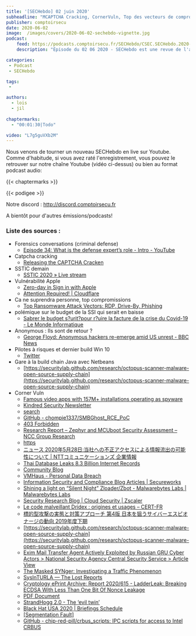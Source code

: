 ```yaml
---
title: '[SECHebdo] 02 juin 2020'
subheadline: "MCAPTCHA Cracking, CornerVuln, Top des vecteurs de compromission, Polémique budget SSI; NetBeans, Anonymous, SSTIC, etc."
publisher: comptoirsecu
date: 2020-06-02
image:  /images/covers/2020-06-02-sechebdo-vignette.jpg
podcast:
    feed: https://podcasts.comptoirsecu.fr/SECHebdo/CSEC.SECHebdo.2020-06-02.m4a
    description: "Épisode du 02 06 2020 - SECHebdo est une revue de l'actualité cybersécurité réalisée en live sur Youtube, généralement le mardi soir."

categories:
 - Podcast
 - SECHebdo

tags:
 - 

authors:
  - lois
  - jil
  
chaptermarks:
  - "00:01:30|Todo"

video: "L7g5guVXb2M"
---
```


Nous venons de tourner un nouveau SECHebdo en live sur Youtube. Comme d'habitude, si vous avez raté l'enregistrement, vous pouvez le retrouver sur notre chaîne Youtube (vidéo ci-dessus) ou bien au format podcast audio:

{{< chaptermarks >}}

{{< podigee >}}

Notre discord : <http://discord.comptoirsecu.fr>

A bientôt pour d'autres émissions/podcasts!

### Liste des sources :

*  Forensics conversations (criminal defense)
	* [Episode 34: What is the defense expert’s role - Intro - YouTube](https://www.youtube.com/watch?v=-cCsRo5UMrU&list=PLfouvuAjspTqyfrgYO76VOwvVqK1AsMwK&index=34)
*  Catpcha cracking
	* [Releasing the CAPTCHA Cracken](https://labs.f-secure.com/blog/releasing-the-captcha-cracken/)
*  SSTIC demain
	* [SSTIC 2020 » Live stream](https://streaming.sstic.org/)
*  Vulnérabilité Apple
	* [Zero-day in Sign in with Apple](https://bhavukjain.com/blog/2020/05/30/zeroday-signin-with-apple/)
	* [Attention Required! | Cloudflare](https://www.bleepingcomputer.com/news/security/german-govt-urges-ios-users-to-patch-critical-mail-app-flaws/)
*  Ca ne suprendra personne, top compromissions
	* [Top Ransomware Attack Vectors: RDP, Drive-By, Phishing](https://www.databreachtoday.com/top-ransomware-attack-vectors-rdp-drive-by-phishing-a-14353)
*  polémique sur le budget de la SSI qui serait en baisse
	* [Sabrer le budget s?urit?pour r?uire la facture de la crise du Covid-19 - Le Monde Informatique](https://www.lemondeinformatique.fr/actualites/lire-sabrer-le-budget-securite-pour-reduire-la-facture-de-la-crise-du-covid-19-79029.html)
*  Anonymous : Ils sont de retour ?
	* [George Floyd: Anonymous hackers re-emerge amid US unrest - BBC News](https://www.bbc.com/news/technology-52879000)
*  Pilotes à risques et dernier build Win 10
	* [Twitter](https://mobile.twitter.com/dwizzzleMSFT/status/1267507875619848198)
*  Gare à la build chain Java avec Netbeans
	* [https://securitylab.github.com/research/octopus-scanner-malware-open-source-supply-chain](https://securitylab.github.com/research/octopus-scanner-malware-open-source-supply-chain)
*  Corner Vuln
	* [Famous video apps with 157M+ installations operating as spyware](https://www.hackread.com/video-apps-with-157m-installations-operating-as-spyware/)
	* [Kindred Security Newsletter](https://news.infosecgur.us/2020-06-01)
	* [search](https://kb.cert.org/vuls/id/636397)
	* [GitHub - chompie1337/SMBGhost_RCE_PoC](https://github.com/chompie1337/SMBGhost_RCE_PoC)
	* [403 Forbidden](https://research.nccgroup.com/wp-content/uploads/2020/)
	* [Research Report – Zephyr and MCUboot Security Assessment – NCC Group Research](https://research.nccgroup.com/2020/05/26/research-report-zephyr-and-mcuboot-security-assessment/)
	* [https](https://twitter.com/AdamarBE/status/1266358876707778561)
	* [ニュース 2020年5月28日:当社への不正アクセスによる情報流出の可能性について | NTTコミュニケーションズ 企業情報](https://www.ntt.com/about-us/press-releases/news/article/2020/0528.html#)
	* [Thai Database Leaks 8.3 Billion Internet Records](https://rainbowtabl.es/2020/05/25/thai-database-leaks-internet-records/?=may-23-2020)
	* [Community Blog](https://community.joomla.org/blogs/community/)
	* [VMHaus - Personal Data Breach](https://www.vmhaus.com/personal-data-breach)
	* [Information Security and Compliance Blog Articles | Secureworks](https://www.secureworks.com/blog/)
	* [Shining a light on “Silent Night” Zloader/Zbot - Malwarebytes Labs | Malwarebytes Labs](https://blog.malwarebytes.com/threat-analysis/2020/05/the-silent-night-zloader-zbot/)
	* [Security Research Blog | Cloud Security | Zscaler](https://www.zscaler.com/blogs/research/)
	* [Le code malveillant Dridex : origines et usages – CERT-FR](https://www.cert.ssi.gouv.fr/cti/CERTFR-2020-CTI-005/)
	* [標的型攻撃の実態と対策アプローチ 第4版 日本を狙うサイバーエスピオナージの動向 2019年度下期](https://www.macnica.net/mpressioncss/feature_06.html/)
	* [https://securitylab.github.com/research/octopus-scanner-malware-open-source-supply-chain](https://securitylab.github.com/research/octopus-scanner-malware-open-source-supply-chain)
	* [
	Exim Mail Transfer Agent Actively Exploited by Russian GRU Cyber Actors > National Security Agency Central Security Service > Article View
](https://www.nsa.gov/News-Features/News-Stories/Article-View/Article/2196511/exim-mail-transfer-agent-actively-exploited-by-russian-gru-cyber-actors/)
	* [The Masked SYNger: Investigating a Traffic Phenomenon](https://blog.rapid7.com/2020/05/28/the-masked-synger-investigating-a-traffic-phenomenon/)
	* [SysInTURLA — The Lost Reports](https://www.epicturla.com/blog/sysinturla)
	* [Cryptology ePrint Archive: Report 2020/615 - LadderLeak: Breaking ECDSA With Less Than One Bit Of Nonce Leakage](https://eprint.iacr.org/2020/615)
	* [PDF Document](https://people.inf.ethz.ch/omutlu/pub/Revisiting-RowHammer_isca20.pdf)
	* [StrandHogg 2.0 - The ‘evil twin’](https://promon.co/strandhogg-2-0/)
	* [Black Hat USA 2020 | Briefings Schedule](https://www.blackhat.com/us-20/briefings/schedule/index.html#spectra-breaking-separation-between-wireless-chips-20005)
	* [[Segmentation Fault]](https://douevenknow.us/post/619763074822520832/an-el1el3-coldboot-vulnerability)
	* [GitHub - chip-red-pill/crbus_scripts: IPC scripts for access to Intel CRBUS](https://github.com/chip-red-pill/crbus_scripts)

